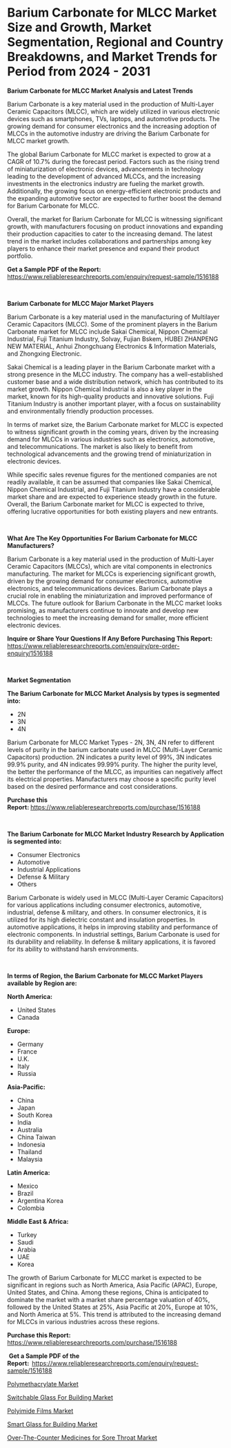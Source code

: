 <p><h1>Barium Carbonate for MLCC Market Size and Growth, Market Segmentation, Regional and Country Breakdowns, and Market Trends for Period from 2024 -  2031</h1></p><p><strong>Barium Carbonate for MLCC Market Analysis and Latest Trends</strong></p>
<p><p>Barium Carbonate is a key material used in the production of Multi-Layer Ceramic Capacitors (MLCC), which are widely utilized in various electronic devices such as smartphones, TVs, laptops, and automotive products. The growing demand for consumer electronics and the increasing adoption of MLCCs in the automotive industry are driving the Barium Carbonate for MLCC market growth.</p><p>The global Barium Carbonate for MLCC market is expected to grow at a CAGR of 10.7% during the forecast period. Factors such as the rising trend of miniaturization of electronic devices, advancements in technology leading to the development of advanced MLCCs, and the increasing investments in the electronics industry are fueling the market growth. Additionally, the growing focus on energy-efficient electronic products and the expanding automotive sector are expected to further boost the demand for Barium Carbonate for MLCC.</p><p>Overall, the market for Barium Carbonate for MLCC is witnessing significant growth, with manufacturers focusing on product innovations and expanding their production capacities to cater to the increasing demand. The latest trend in the market includes collaborations and partnerships among key players to enhance their market presence and expand their product portfolio.</p></p>
<p><strong>Get a Sample PDF of the Report:&nbsp;</strong> <a href="https://www.reliableresearchreports.com/enquiry/request-sample/1516188">https://www.reliableresearchreports.com/enquiry/request-sample/1516188</a></p>
<p>&nbsp;</p>
<p><strong>Barium Carbonate for MLCC Major Market Players</strong></p>
<p><p>Barium Carbonate is a key material used in the manufacturing of Multilayer Ceramic Capacitors (MLCC). Some of the prominent players in the Barium Carbonate market for MLCC include Sakai Chemical, Nippon Chemical Industrial, Fuji Titanium Industry, Solvay, Fujian Bskem, HUBEI ZHANPENG NEW MATERIAL, Anhui Zhongchuang Electronics & Information Materials, and Zhongxing Electronic.</p><p>Sakai Chemical is a leading player in the Barium Carbonate market with a strong presence in the MLCC industry. The company has a well-established customer base and a wide distribution network, which has contributed to its market growth. Nippon Chemical Industrial is also a key player in the market, known for its high-quality products and innovative solutions. Fuji Titanium Industry is another important player, with a focus on sustainability and environmentally friendly production processes.</p><p>In terms of market size, the Barium Carbonate market for MLCC is expected to witness significant growth in the coming years, driven by the increasing demand for MLCCs in various industries such as electronics, automotive, and telecommunications. The market is also likely to benefit from technological advancements and the growing trend of miniaturization in electronic devices.</p><p>While specific sales revenue figures for the mentioned companies are not readily available, it can be assumed that companies like Sakai Chemical, Nippon Chemical Industrial, and Fuji Titanium Industry have a considerable market share and are expected to experience steady growth in the future. Overall, the Barium Carbonate market for MLCC is expected to thrive, offering lucrative opportunities for both existing players and new entrants.</p></p>
<p>&nbsp;</p>
<p><strong>What Are The Key Opportunities For Barium Carbonate for MLCC Manufacturers?</strong></p>
<p><p>Barium Carbonate is a key material used in the production of Multi-Layer Ceramic Capacitors (MLCCs), which are vital components in electronics manufacturing. The market for MLCCs is experiencing significant growth, driven by the growing demand for consumer electronics, automotive electronics, and telecommunications devices. Barium Carbonate plays a crucial role in enabling the miniaturization and improved performance of MLCCs. The future outlook for Barium Carbonate in the MLCC market looks promising, as manufacturers continue to innovate and develop new technologies to meet the increasing demand for smaller, more efficient electronic devices.</p></p>
<p><strong>Inquire or Share Your Questions If Any Before Purchasing This Report:</strong> <a href="https://www.reliableresearchreports.com/enquiry/pre-order-enquiry/1516188">https://www.reliableresearchreports.com/enquiry/pre-order-enquiry/1516188</a></p>
<p>&nbsp;</p>
<p><strong>Market Segmentation</strong></p>
<p><strong>The Barium Carbonate for MLCC Market Analysis by types is segmented into:</strong></p>
<p><ul><li>2N</li><li>3N</li><li>4N</li></ul></p>
<p><p>Barium Carbonate for MLCC Market Types - 2N, 3N, 4N refer to different levels of purity in the barium carbonate used in MLCC (Multi-Layer Ceramic Capacitors) production. 2N indicates a purity level of 99%, 3N indicates 99.9% purity, and 4N indicates 99.99% purity. The higher the purity level, the better the performance of the MLCC, as impurities can negatively affect its electrical properties. Manufacturers may choose a specific purity level based on the desired performance and cost considerations.</p></p>
<p><strong>Purchase this Report:&nbsp;</strong><a href="https://www.reliableresearchreports.com/purchase/1516188">https://www.reliableresearchreports.com/purchase/1516188</a></p>
<p>&nbsp;</p>
<p><strong>The Barium Carbonate for MLCC Market Industry Research by Application is segmented into:</strong></p>
<p><ul><li>Consumer Electronics</li><li>Automotive</li><li>Industrial Applications</li><li>Defense & Military</li><li>Others</li></ul></p>
<p><p>Barium Carbonate is widely used in MLCC (Multi-Layer Ceramic Capacitors) for various applications including consumer electronics, automotive, industrial, defense & military, and others. In consumer electronics, it is utilized for its high dielectric constant and insulation properties. In automotive applications, it helps in improving stability and performance of electronic components. In industrial settings, Barium Carbonate is used for its durability and reliability. In defense & military applications, it is favored for its ability to withstand harsh environments.</p></p>
<p>&nbsp;</p>
<p><strong>In terms of Region, the Barium Carbonate for MLCC Market Players available by Region are:</strong></p>
<p>
    <p> <strong> North America: </strong>
        <ul>
            <li>United States</li>
            <li>Canada</li>
        </ul>
        </p> 
    <p> <strong> Europe: </strong>
        <ul>
            <li>Germany</li>
            <li>France</li>
            <li>U.K.</li>
            <li>Italy</li>
            <li>Russia</li>
        </ul>
        </p> 
    <p> <strong> Asia-Pacific: </strong>
        <ul>
            <li>China</li>
            <li>Japan</li>
            <li>South Korea</li>
            <li>India</li>
            <li>Australia</li>
            <li>China Taiwan</li>
            <li>Indonesia</li>
            <li>Thailand</li>
            <li>Malaysia</li>
        </ul>
        </p> 
    <p> <strong> Latin America: </strong>
        <ul>
            <li>Mexico</li>
            <li>Brazil</li>
            <li>Argentina Korea</li>
            <li>Colombia</li>
        </ul>
        </p> 
    <p> <strong> Middle East & Africa: </strong>
        <ul>
            <li>Turkey</li>
            <li>Saudi</li>
            <li>Arabia</li>
            <li>UAE</li>
            <li>Korea</li>
        </ul>
    </p>
    </p>
<p><p>The growth of Barium Carbonate for MLCC market is expected to be significant in regions such as North America, Asia Pacific (APAC), Europe, United States, and China. Among these regions, China is anticipated to dominate the market with a market share percentage valuation of 40%, followed by the United States at 25%, Asia Pacific at 20%, Europe at 10%, and North America at 5%. This trend is attributed to the increasing demand for MLCCs in various industries across these regions.</p></p>
<p><strong>Purchase this Report: </strong><a href="https://www.reliableresearchreports.com/purchase/1516188">https://www.reliableresearchreports.com/purchase/1516188</a></p>
<p>&nbsp;<strong>Get a Sample PDF of the Report:&nbsp;&nbsp;</strong><a href="https://www.reliableresearchreports.com/enquiry/request-sample/1516188">https://www.reliableresearchreports.com/enquiry/request-sample/1516188</a></p>
<p><strong></strong></p>
<p><p><a href="https://view.publitas.com/reportprime-1/polymethacrylate-market-analysis-and-market-size-global-industry-overview-market-segmentation-and-forecast-2024-to-2031/">Polymethacrylate Market</a></p><p><a href="https://florentine-yuzu-f42.notion.site/Switchable-Glass-For-Building-Market-Size-Reflecting-a-Forecast-Till-2031-Market-By-Type-By-Applic-46364c380eb24a28b747916d37b1cfc1">Switchable Glass For Building Market</a></p><p><a href="https://view.publitas.com/reportprime-1/polyimide-films-market-growth-market-trends-covid-19-impact-and-forecasts-for-period-from-2024-2031/">Polyimide Films Market</a></p><p><a href="https://changeable-paste-463.notion.site/Smart-Glass-for-Building-Market-Research-Report-Reveals-The-Latest-Trends-And-Opportunities-of-this--68efbe622bd644659845c09d2f1d364e">Smart Glass for Building Market</a></p><p><a href="https://fuschia-pecorino-a6d.notion.site/Over-The-Counter-Medicines-for-Sore-Throat-Market-Size-Growing-and-Forecasted-for-period-from-2024--940554010f25474286f8fd0203996d79">Over-The-Counter Medicines for Sore Throat Market</a></p></p>